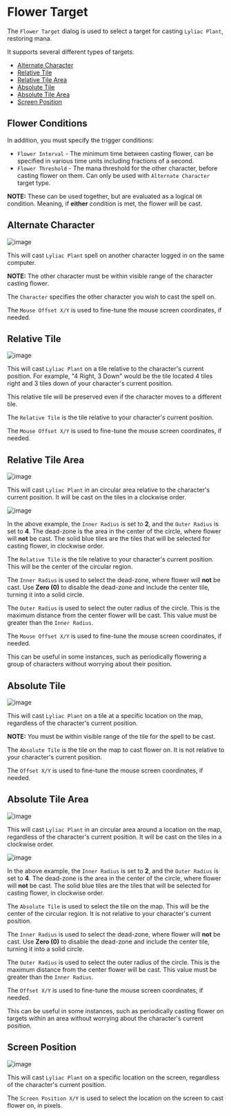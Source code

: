 # Flower Target

The `Flower Target` dialog is used to select a target for casting `Lyliac Plant`, restoring mana.

It supports several different types of targets:

- [Alternate Character](#alternate-character)
- [Relative Tile](#relative-tile)
- [Relative Tile Area](#relative-tile-area)
- [Absolute Tile](#absolute-tile)
- [Absolute Tile Area](#absolute-tile-area)
- [Screen Position](#screen-position)

## Flower Conditions

In addition, you must specify the trigger conditions:

- `Flower Interval` - The minimum time between casting flower, can be specified in various time units including fractions of a second.
- `Flower Threshold` - The mana threshold for the other character, before casting flower on them. Can only be used with `Alternate Character` target type.

**NOTE:** These can be used together, but are evaluated as a logical `OR` condition.
Meaning, if **either** condition is met, the flower will be cast.

## Alternate Character

![image](../screenshots/flower-target-character.png)

This will cast `Lyliac Plant` spell on another character logged in on the same computer.

**NOTE:** The other character must be within visible range of the character casting flower.

The `Character` specifies the other character you wish to cast the spell on.

The `Mouse Offset X/Y` is used to fine-tune the mouse screen coordinates, if needed.

## Relative Tile

![image](../screenshots/flower-target-relative-tile.png)

This will cast `Lyliac Plant` on a tile relative to the character's current position.
For example, "4 Right, 3 Down" would be the tile located 4 tiles right and 3 tiles down of your character's current position.

This relative tile will be preserved even if the character moves to a different tile.

The `Relative Tile` is the tile relative to your character's current position.

The `Mouse Offset X/Y` is used to fine-tune the mouse screen coordinates, if needed.

## Relative Tile Area

![image](../screenshots/flower-target-relative-tile-area.png)

This will cast `Lyliac Plant` in an circular area relative to the character's current position.
It will be cast on the tiles in a clockwise order.

![image](../screenshots/tile-radius-example.png)

In the above example, the `Inner Radius` is set to **2**, and the `Outer Radius` is set to **4**.
The dead-zone is the area in the center of the circle, where flower will **not** be cast.
The solid blue tiles are the tiles that will be selected for casting flower, in clockwise order.

The `Relative Tile` is the tile relative to your character's current position. This will be the center of the circular region.

The `Inner Radius` is used to select the dead-zone, where flower will **not** be cast.
Use **Zero (0)** to disable the dead-zone and include the center tile, turning it into a solid circle.

The `Outer Radius` is used to select the outer radius of the circle. This is the maximum distance from the center flower will be cast.
This value must be greater than the `Inner Radius`.

The `Mouse Offset X/Y` is used to fine-tune the mouse screen coordinates, if needed.

This can be useful in some instances, such as periodically flowering a group of characters without worrying about their position.

## Absolute Tile

![image](../screenshots/flower-target-absolute-tile.png)

This will cast `Lyliac Plant` on a tile at a specific location on the map, regardless of the character's current position.

**NOTE:** You must be within visible range of the tile for the spell to be cast.

The `Absolute Tile` is the tile on the map to cast flower on. It is not relative to your character's current position.

The `Offset X/Y` is used to fine-tune the mouse screen coordinates, if needed.

## Absolute Tile Area

![image](../screenshots/flower-target-absolute-tile-area.png)

This will cast `Lyliac Plant` in an circular area around a location on the map, regardless of the character's current position.
It will be cast on the tiles in a clockwise order.

![image](../screenshots/tile-radius-example.png)

In the above example, the `Inner Radius` is set to **2**, and the `Outer Radius` is set to **4**.
The dead-zone is the area in the center of the circle, where flower will **not** be cast.
The solid blue tiles are the tiles that will be selected for casting flower, in clockwise order.

The `Absolute Tile` is used to select the tile on the map. This will be the center of the circular region.
It is not relative to your character's current position.

The `Inner Radius` is used to select the dead-zone, where flower will **not** be cast.
Use **Zero (0)** to disable the dead-zone and include the center tile, turning it into a solid circle.

The `Outer Radius` is used to select the outer radius of the circle. This is the maximum distance from the center flower will be cast.
This value must be greater than the `Inner Radius`.

The `Offset X/Y` is used to fine-tune the mouse screen coordinates, if needed.

This can be useful in some instances, such as periodically casting flower on targets within an area without worrying about the character's current position.

## Screen Position

![image](../screenshots/flower-target-screen-coordinates.png)

This will cast `Lyliac Plant` on a specific location on the screen, regardless of the character's current position.

The `Screen Position X/Y` is used to select the location on the screen to cast flower on, in pixels.
